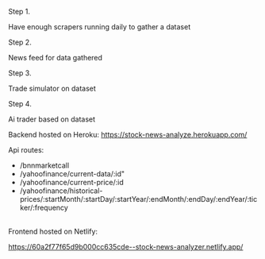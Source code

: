 
Step 1.

Have enough scrapers running daily to gather a dataset

Step 2.

News feed for data gathered

Step 3.

Trade simulator on dataset

Step 4.

Ai trader based on dataset


Backend hosted on Heroku:
https://stock-news-analyze.herokuapp.com/

Api routes:
- /bnnmarketcall
- /yahoofinance/current-data/:id"
- /yahoofinance/current-price/:id
- /yahoofinance/historical-prices/:startMonth/:startDay/:startYear/:endMonth/:endDay/:endYear/:ticker/:frequency


<br>
Frontend hosted on Netlify:

https://60a2f77f65d9b000cc635cde--stock-news-analyzer.netlify.app/
